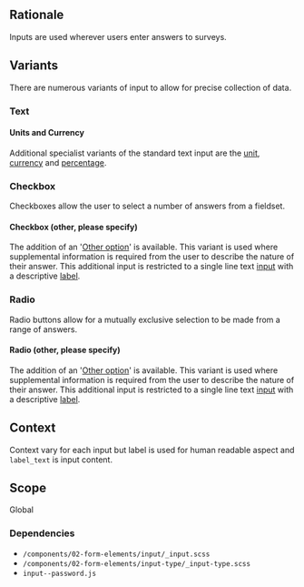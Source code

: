 ## Rationale
Inputs are used wherever users enter answers to surveys.

## Variants
There are numerous variants of input to allow for precise collection of data.
### Text

#### Units and Currency
Additional specialist variants of the standard text input are the [unit](unit), [currency](currency) and [percentage](input--percentage).

### Checkbox
Checkboxes allow the user to select a number of answers from a fieldset.

#### Checkbox (other, please specify)
The addition of an '[Other option](input--checkbox-other)' is available. This variant is used where supplemental information is required from the user to describe the nature of their answer. This additional input is restricted to a single line text [input](input) with a descriptive [label](label).

### Radio
Radio buttons allow for a mutually exclusive selection to be made from a range of answers.
#### Radio (other, please specify)
The addition of an '[Other option](input--radio-other)' is available. This variant is used where supplemental information is required from the user to describe the nature of their answer. This additional input is restricted to a single line text [input](input) with a descriptive [label](label).

## Context
Context vary for each input but label is used for human readable aspect and `label_text` is input content.

## Scope
Global

### Dependencies
* `/components/02-form-elements/input/_input.scss`
* `/components/02-form-elements/input-type/_input-type.scss`
* `input--password.js`
